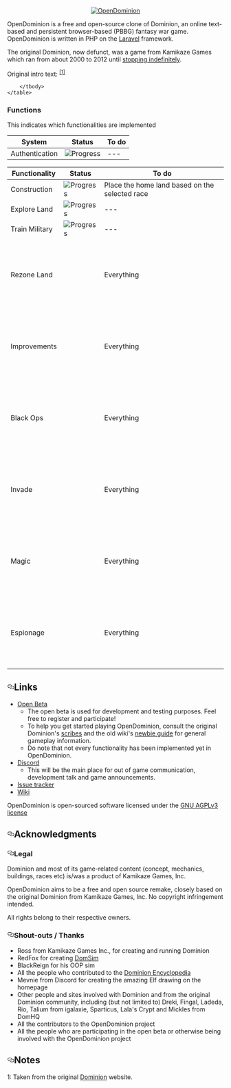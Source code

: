 <article class="markdown-body entry-content p-5" itemprop="text">
    <p align="center">
        <a target="_blank" rel="noopener noreferrer" href="https://raw.githubusercontent.com/WaveHack/OpenDominion/resources/logos/opendominion.png"><img src="https://raw.githubusercontent.com/WaveHack/OpenDominion/resources/logos/opendominion.png" alt="OpenDominion" style="max-width:100%;"></a>
    </p>

<p>OpenDominion is a free and open-source clone of Dominion, an online text-based and persistent browser-based (PBBG) fantasy war game. OpenDominion is written in PHP on the <a href="https://laravel.com" rel="nofollow">Laravel</a> framework.</p>
<p>The original Dominion, now defunct, was a game from Kamikaze Games which ran from about 2000 to 2012 until <a href="https://dominion.opendominion.net/GameOver.htm" rel="nofollow">stopping indefinitely</a>.</p>
<p>Original intro text: <sup><a href="#notes-1">[1]</a></sup></p>



<table>
    <thead>
            <tr>
                <th>System</th>
                <th>Status</th>
                <th>To do</th>
            </tr>
        </thead>
        <tbody>
            <tr>
                <td>Authentication</td>
                <td>
                    <img src="https://progress-bar.dev/100/" alt="Progress" data-canonical-src="https://progress-bar.dev/100/" style="max-width:100%;">
                </td>
                <td> --- </td>
            </tr>

        </tbody>
    </table>
<h3>Functions</h3>
<p>This indicates which functionalities are implemented</p>
    <table>
        <thead>
            <tr>
                <th>Functionality</th>
                <th>Status</th>
                <th>To do</th>
            </tr>
        </thead>
        <tbody>
            <tr>
                <td>Construction</td>
                <td>
                    <img src="https://progress-bar.dev/98/" alt="Progress" data-canonical-src="https://progress-bar.dev/98/" style="max-width:98%;">
                </td>
                <td>Place the home land based on the selected race</td>
            </tr>
            <tr>
                <td>Explore Land</td>
                <td>
                    <img src="https://progress-bar.dev/100/" alt="Progress" data-canonical-src="https://progress-bar.dev/100/" style="max-width:100%;">
                </td>
                <td> --- </td>
            </tr>
            <tr>
                <td>Train Military</td>
                <td>
                    <img src="https://progress-bar.dev/100/" alt="Progress" data-canonical-src="https://progress-bar.dev/100/" style="max-width:100%;">
                </td>
                <td> --- </td>
            </tr>
            <tr>
                <td>Rezone Land</td>
                <td>
                    <img src="https://progress-bar.dev/0/" alt="Progress" data-canonical-src="https://progress-bar.dev/0/" style="max-width:0%;">
                </td>
                <td>Everything</td>
            </tr>
            <tr>
                <td>Improvements</td>
                <td>
                    <img src="https://progress-bar.dev/0/" alt="Progress" data-canonical-src="https://progress-bar.dev/0/" style="max-width:0%;">
                </td>
                <td>Everything</td>
            </tr>
            <tr>
                <td>Black Ops</td>
                <td>
                    <img src="https://progress-bar.dev/0/" alt="Progress" data-canonical-src="https://progress-bar.dev/0/" style="max-width:0%;">
                </td>
                <td>Everything</td>
            </tr>
            <tr>
                <td>Invade</td>
                <td>
                    <img src="https://progress-bar.dev/0/" alt="Progress" data-canonical-src="https://progress-bar.dev/0/" style="max-width:0%;">
                </td>
                <td>Everything</td>
            </tr>
            <tr>
                <td>Magic</td>
                <td>
                    <img src="https://progress-bar.dev/0/" alt="Progress" data-canonical-src="https://progress-bar.dev/0/" style="max-width:0%;">
                </td>
                <td>Everything</td>
            </tr>
            <tr>
                <td>Espionage</td>
                <td>
                    <img src="https://progress-bar.dev/0/" alt="Progress" data-canonical-src="https://progress-bar.dev/0/" style="max-width:0%;">
                </td>
                <td>Everything</td>
            </tr>
        </tbody>
    </table>
<h2><a id="user-content-links" class="anchor" aria-hidden="true" href="#links"><svg class="octicon octicon-link" viewBox="0 0 16 16" version="1.1" width="16" height="16" aria-hidden="true"><path fill-rule="evenodd" d="M4 9h1v1H4c-1.5 0-3-1.69-3-3.5S2.55 3 4 3h4c1.45 0 3 1.69 3 3.5 0 1.41-.91 2.72-2 3.25V8.59c.58-.45 1-1.27 1-2.09C10 5.22 8.98 4 8 4H4c-.98 0-2 1.22-2 2.5S3 9 4 9zm9-3h-1v1h1c1 0 2 1.22 2 2.5S13.98 12 13 12H9c-.98 0-2-1.22-2-2.5 0-.83.42-1.64 1-2.09V6.25c-1.09.53-2 1.84-2 3.25C6 11.31 7.55 13 9 13h4c1.45 0 3-1.69 3-3.5S14.5 6 13 6z"></path></svg></a>Links</h2>
<ul>
        <li><a href="https://beta.opendominion.net" rel="nofollow">Open Beta</a>
            <ul>
                <li>The open beta is used for development and testing purposes. Feel free to register and participate!</li>
                <li>To help you get started playing OpenDominion, consult the original Dominion's <a href="https://dominion.opendominion.net/scribes.html" rel="nofollow">scribes</a> and the old wiki's <a href="http://web.archive.org/web/20131226013425/http://dominion.lykanthropos.com:80/wiki/index.php/The_Complete_Newbie_Guide" rel="nofollow">newbie guide</a> for general gameplay information.</li>
                <li>Do note that not every functionality has been implemented yet in OpenDominion.</li>
            </ul>
        </li>
        <li><a href="https://discord.gg/mFk2wZT" rel="nofollow">Discord</a>
            <ul>
                <li>This will be the main place for out of game communication, development talk and game announcements.</li>
            </ul> 
        </li>
        <li><a href="https://github.com/WaveHack/OpenDominion/issues">Issue tracker</a></li>
        <li><a href="https://opendominion.miraheze.org" rel="nofollow">Wiki</a></li>
</ul>
	
<p>OpenDominion is open-sourced software licensed under the <a href="/WaveHack/OpenDominion/blob/develop/LICENSE">GNU AGPLv3 license</p>
<h2><a id="user-content-acknowledgments" class="anchor" aria-hidden="true" href="#acknowledgments"><svg class="octicon octicon-link" viewBox="0 0 16 16" version="1.1" width="16" height="16" aria-hidden="true"><path fill-rule="evenodd" d="M4 9h1v1H4c-1.5 0-3-1.69-3-3.5S2.55 3 4 3h4c1.45 0 3 1.69 3 3.5 0 1.41-.91 2.72-2 3.25V8.59c.58-.45 1-1.27 1-2.09C10 5.22 8.98 4 8 4H4c-.98 0-2 1.22-2 2.5S3 9 4 9zm9-3h-1v1h1c1 0 2 1.22 2 2.5S13.98 12 13 12H9c-.98 0-2-1.22-2-2.5 0-.83.42-1.64 1-2.09V6.25c-1.09.53-2 1.84-2 3.25C6 11.31 7.55 13 9 13h4c1.45 0 3-1.69 3-3.5S14.5 6 13 6z"></path></svg></a>Acknowledgments</h2>
<h3><a id="user-content-legal" class="anchor" aria-hidden="true" href="#legal"><svg class="octicon octicon-link" viewBox="0 0 16 16" version="1.1" width="16" height="16" aria-hidden="true"><path fill-rule="evenodd" d="M4 9h1v1H4c-1.5 0-3-1.69-3-3.5S2.55 3 4 3h4c1.45 0 3 1.69 3 3.5 0 1.41-.91 2.72-2 3.25V8.59c.58-.45 1-1.27 1-2.09C10 5.22 8.98 4 8 4H4c-.98 0-2 1.22-2 2.5S3 9 4 9zm9-3h-1v1h1c1 0 2 1.22 2 2.5S13.98 12 13 12H9c-.98 0-2-1.22-2-2.5 0-.83.42-1.64 1-2.09V6.25c-1.09.53-2 1.84-2 3.25C6 11.31 7.55 13 9 13h4c1.45 0 3-1.69 3-3.5S14.5 6 13 6z"></path></svg></a>Legal</h3>
<p>Dominion and most of its game-related content (concept, mechanics, buildings, races etc) is/was a product of Kamikaze Games, Inc.</p>
<p>OpenDominion aims to be a free and open source remake, closely based on the original Dominion from Kamikaze Games, Inc. No copyright infringement intended.</p>
<p>All rights belong to their respective owners.</p>
<h3><a id="user-content-shout-outs--thanks" class="anchor" aria-hidden="true" href="#shout-outs--thanks"><svg class="octicon octicon-link" viewBox="0 0 16 16" version="1.1" width="16" height="16" aria-hidden="true"><path fill-rule="evenodd" d="M4 9h1v1H4c-1.5 0-3-1.69-3-3.5S2.55 3 4 3h4c1.45 0 3 1.69 3 3.5 0 1.41-.91 2.72-2 3.25V8.59c.58-.45 1-1.27 1-2.09C10 5.22 8.98 4 8 4H4c-.98 0-2 1.22-2 2.5S3 9 4 9zm9-3h-1v1h1c1 0 2 1.22 2 2.5S13.98 12 13 12H9c-.98 0-2-1.22-2-2.5 0-.83.42-1.64 1-2.09V6.25c-1.09.53-2 1.84-2 3.25C6 11.31 7.55 13 9 13h4c1.45 0 3-1.69 3-3.5S14.5 6 13 6z"></path></svg></a>Shout-outs / Thanks</h3>
<ul>
    <li>Ross from Kamikaze Games Inc., for creating and running Dominion</li>
    <li>RedFox for creating <a href="http://web.archive.org/web/20150918011332/http://dominion.lykanthropos.com:80/DomSim" rel="nofollow">DomSim</a></li>
    <li>BlackReign for his OOP sim</li>
    <li>All the people who contributed to the <a href="http://web.archive.org/web/20141017235815/http://dominion.lykanthropos.com/wiki/index.php/Main_Page" rel="nofollow">Dominion Encyclopedia</a></li>
    <li>Mevnie from Discord for creating the amazing Elf drawing on the homepage</li>
    <li>Other people and sites involved with Dominion and from the original Dominion community, including (but not limited to) Dreki, Fingal, Ladeda, Rio, Talium from igalaxie, Sparticus, Lala's Crypt and Mickles from DomHQ</li>
    <li>All the contributors to the OpenDominion project</li>
    <li>All the people who are participating in the open beta or otherwise being involved with the OpenDominion project</li>
</ul>
<h2><a id="user-content-notes" class="anchor" aria-hidden="true" href="#notes"><svg class="octicon octicon-link" viewBox="0 0 16 16" version="1.1" width="16" height="16" aria-hidden="true"><path fill-rule="evenodd" d="M4 9h1v1H4c-1.5 0-3-1.69-3-3.5S2.55 3 4 3h4c1.45 0 3 1.69 3 3.5 0 1.41-.91 2.72-2 3.25V8.59c.58-.45 1-1.27 1-2.09C10 5.22 8.98 4 8 4H4c-.98 0-2 1.22-2 2.5S3 9 4 9zm9-3h-1v1h1c1 0 2 1.22 2 2.5S13.98 12 13 12H9c-.98 0-2-1.22-2-2.5 0-.83.42-1.64 1-2.09V6.25c-1.09.53-2 1.84-2 3.25C6 11.31 7.55 13 9 13h4c1.45 0 3-1.69 3-3.5S14.5 6 13 6z"></path></svg></a>Notes</h2>
<p><a name="user-content-notes-1">1</a>: Taken from the original <a href="https://dominion.opendominion.net/" rel="nofollow">Dominion</a> website.</p>
</article>